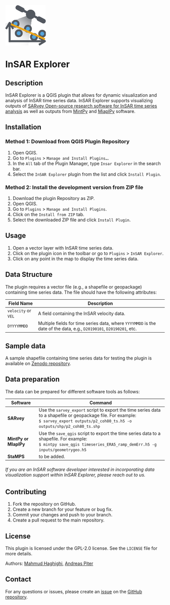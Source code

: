![InSAR Explorer](icon.png)

# InSAR Explorer

## Description
InSAR Explorer is a QGIS plugin that allows for dynamic visualization and analysis of InSAR time series data. 
InSAR Explorer supports visualizing outputs of 
[SARvey Open-source research software for InSAR time series analysis](https://github.com/luhipi/sarvey)
as well as outputs from 
[MintPy](https://github.com/insarlab/MintPy) 
and 
[MiaplPy](https://github.com/insarlab/MiaplPy) 
software.

## Installation
### Method 1: Download from QGIS Plugin Repository
1. Open QGIS.
2. Go to `Plugins` > `Manage and Install Plugins…`.
3. In the `All` tab of the Plugin Manager, type `Insar Explorer` in the search bar.
4. Select the `InSAR Explorer` plugin from the list and click `Install Plugin`.

### Method 2: Install the development version from ZIP file
1. Download the plugin Repository as ZIP.
2. Open QGIS.
3. Go to `Plugins` > `Manage and Install Plugins`.
4. Click on the `Install from ZIP` tab.
5. Select the downloaded ZIP file and click `Install Plugin`.
 
## Usage
1. Open a vector layer with InSAR time series data.
2. Click on the plugin icon in the toolbar or go to `Plugins` > `InSAR Explorer`.
3. Click on any point in the map to display the time series data.

## Data Structure

The plugin requires a vector file (e.g., a shapefile or geopackage) containing time series data. The file should have the following attributes:

| Field Name | Description |
|------------|-------------|
| `velocity` or `VEL` | A field containing the InSAR velocity data. |
| `DYYYYMMDD` | Multiple fields for time series data, where `YYYYMMDD` is the date of the data, e.g., `D20190101`, `D20190201`, etc. |


## Sample data
A sample shapefile containing time series data for testing the plugin is available on [Zenodo repository](https://zenodo.org/records/14052814).

## Data preparation
The data can be prepared for different software tools as follows:

| Software | Command                                                                                                                                                                                    |
|----------|--------------------------------------------------------------------------------------------------------------------------------------------------------------------------------------------|
| **SARvey** | Use the `sarvey_export` script to export the time series data to a shapefile or geopackage file. For example: <br/>`$ sarvey_export outputs/p2_coh80_ts.h5 -o outputs/shp/p2_coh80_ts.shp` |
| **MintPy or MIaplPy** | Use the `save_qgis` script to export the time series data to a shapefile. For example: <br/>`$ mintpy save_qgis timeseries_ERA5_ramp_demErr.h5 -g inputs/geometrygeo.h5`                   |
| **StaMPS** | to be added.                                                                                                                                                                               |

###### If you are an InSAR software developer interested in incorporating data visualization support within InSAR Explorer, please reach out to us.

## Contributing
1. Fork the repository on GitHub.
2. Create a new branch for your feature or bug fix.
3. Commit your changes and push to your branch.
4. Create a pull request to the main repository.

## License
This plugin is licensed under the GPL-2.0 license. See the `LICENSE` file for more details. 

Authors: [Mahmud Haghighi](https://www.ipi.uni-hannover.de/en/haghighi/),
           [Andreas Piter](https://www.ipi.uni-hannover.de/en/piter/)

## Contact
For any questions or issues, please create an [issue](https://github.com/luhipi/insar_explorer/issues) on the [GitHub repository](https://github.com/luhipi/insar_explorer).
